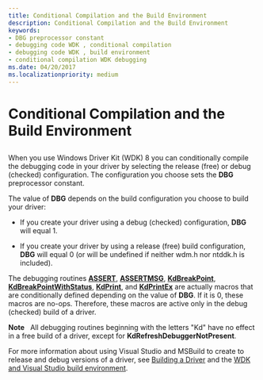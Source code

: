 ```yaml
---
title: Conditional Compilation and the Build Environment
description: Conditional Compilation and the Build Environment
keywords:
- DBG preprocessor constant
- debugging code WDK , conditional compilation
- debugging code WDK , build environment
- conditional compilation WDK debugging
ms.date: 04/20/2017
ms.localizationpriority: medium
---
```


# Conditional Compilation and the Build Environment


## <span id="ddk_conditional_compilation_and_the_build_environment_tools"></span><span id="DDK_CONDITIONAL_COMPILATION_AND_THE_BUILD_ENVIRONMENT_TOOLS"></span>


When you use Windows Driver Kit (WDK) 8 you can conditionally compile the debugging code in your driver by selecting the release (free) or debug (checked) configuration. The configuration you choose sets the **DBG** preprocessor constant.

The value of **DBG** depends on the build configuration you choose to build your driver:

-   If you create your driver using a debug (checked) configuration, **DBG** will equal 1.

-   If you create your driver by using a release (free) build configuration, **DBG** will equal 0 (or will be undefined if neither wdm.h nor ntddk.h is included).

The debugging routines [**ASSERT**](/previous-versions/windows/hardware/previsioning-framework/ff542107(v=vs.85)), [**ASSERTMSG**](/windows-hardware/drivers/ddi/wdm/nf-wdm-assertmsg), [**KdBreakPoint**](/previous-versions/windows/hardware/previsioning-framework/ff548063(v=vs.85)), [**KdBreakPointWithStatus**](/windows-hardware/drivers/ddi/wdm/nf-wdm-kdbreakpointwithstatus), [**KdPrint**](/windows-hardware/drivers/ddi/wdm/nf-wdm-kdprint), and [**KdPrintEx**](/windows-hardware/drivers/ddi/wdm/nf-wdm-kdprintex) are actually macros that are conditionally defined depending on the value of **DBG**. If it is 0, these macros are no-ops. Therefore, these macros are active only in the debug (checked) build of a driver.

**Note**   All debugging routines beginning with the letters "Kd" have no effect in a free build of a driver, except for **KdRefreshDebuggerNotPresent**.

 

For more information about using Visual Studio and MSBuild to create to release and debug versions of a driver, see [Building a Driver](../develop/building-a-driver.md) and the [WDK and Visual Studio build environment](wdk-and-visual-studio-build-environment.md).

 

